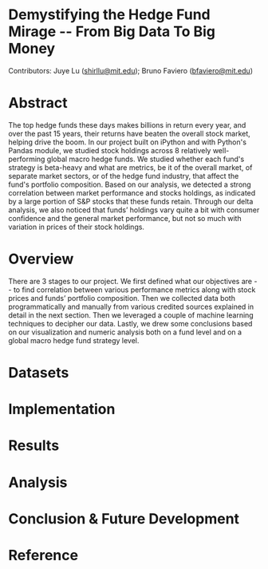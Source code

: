 # Demystifying the Hedge Fund Mirage -- From Big Data To Big Money

Contributors: Juye Lu (shirllu@mit.edu); Bruno Faviero (bfaviero@mit.edu)

# Abstract

The top hedge funds these days makes billions in return every year, and over the past 15 years, their returns have beaten the overall stock market, helping drive the boom. In our project built on iPython and with Python's Pandas module, we studied stock holdings across 8 relatively well-performing global macro hedge funds. We studied whether each fund's strategy is beta-heavy and what are metrics, be it of the overall market, of separate market sectors, or of the hedge fund industry, that affect the fund's portfolio composition. Based on our analysis, we detected a strong correlation between market performance and stocks holdings, as indicated by a large portion of S&P stocks that these funds retain. Through our delta analysis, we also noticed that funds’ holdings vary quite a bit with consumer confidence and the general market performance, but not so much with variation in prices of their stock holdings.

# Overview

There are 3 stages to our project. We first defined what our objectives are -- to find correlation between various performance metrics along with stock prices and funds’ portfolio composition. Then we collected data both programmatically and manually from various credited sources explained in detail in the next section. Then we leveraged a couple of machine learning techniques to decipher our data. Lastly, we drew some conclusions based on our visualization and numeric analysis both on a fund level and on a global macro hedge fund strategy level. 

# Datasets

# Implementation

# Results

# Analysis

# Conclusion & Future Development

# Reference
